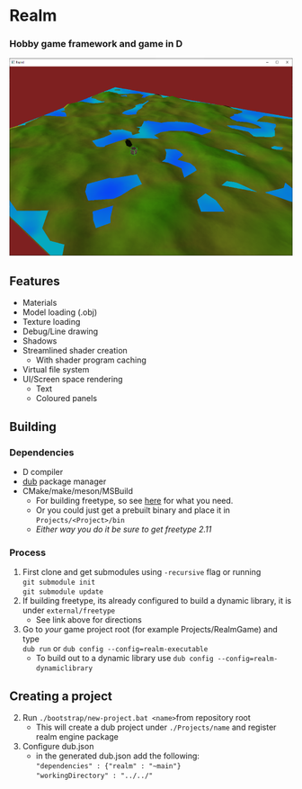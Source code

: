 # Realm

### Hobby game framework and game in D

<img src="https://github.com/Realm-Engine/realm/blob/main/Docs/Images/landscape.png?raw=true" alt="Preview" width="554" height="351"/>

## Features

* Materials
* Model loading (.obj)
* Texture loading
* Debug/Line drawing
* Shadows
* Streamlined shader creation
  * With shader program caching
* Virtual file system
* UI/Screen space rendering
  * Text
  * Coloured panels


## Building

### Dependencies


* D compiler
* [dub](https://code.dlang.org/) package manager
* CMake/make/meson/MSBuild
  * For building freetype, so see [here](https://github.com/Realm-Engine/freetype/blob/master/docs/INSTALL) for what you need.
  * Or you could just get a prebuilt binary and place it in `Projects/<Project>/bin`
  * _Either way you do it be sure to get freetype 2.11_
### Process
1. First clone and get submodules using `-recursive` flag or running <br> `git submodule init` <br> `git submodule update`
2. If building freetype, its already configured to build a dynamic library, it is under `external/freetype`
   * See link above for directions
3. Go to _your_ game project root (for example Projects/RealmGame) and type <br> `dub run` or `dub config --config=realm-executable`
   * To build out to a dynamic library use `dub config --config=realm-dynamiclibrary`


## Creating a project

2. Run `./bootstrap/new-project.bat <name>`from repository root
    * This will create a dub project under `./Projects/name` and register realm engine package
3. Configure dub.json
    * in the generated dub.json add the following: <br> `"dependencies" : {"realm" : "~main"}`<br>`"workingDirectory" : "../../"`
